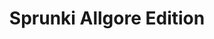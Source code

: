 ---
slug: sprunki-allgore-edition
title: Sprunki Allgore Edition
description: "Sprunki Allgore Edition is an exciting online game. Play for free directly in your browser!"
icon: /images/popular_mods/Sprunki Allgore Edition.png
url: https://wowtbc.net/sprunkin/allgore-edition/index.html
previewImage: /images/popular_mods/Sprunki Allgore Edition.png
type: popular mods

# SEO配置
seo:
  title: "Sprunki Allgore Edition - Play Free Online Game | Fun Browser Games"
  description: "Sprunki Allgore Edition - Play this fun online game for free in your browser. No download required!"
  ogImage: "/images/popular_mods/Sprunki Allgore Edition.png"
  keywords: "sprunki-allgore-edition, online game, browser game, free game, popular mods game, play online"

videoUrls:
  - https://www.youtube.com/embed/example1
  - https://www.youtube.com/embed/example2

whyPlay:
  title: "Why Play Sprunki Allgore Edition?"
  items:
    - "Immersive Gameplay: Sprunki Allgore Edition offers an engaging and immersive gaming experience that will keep you entertained for hours"
    - "Challenging Levels: Test your skills with increasingly difficult challenges and obstacles"
    - "Beautiful Graphics: Enjoy stunning visuals and smooth animations that bring the game world to life"
    - "Regular Updates: New content and features are added regularly to keep the game fresh and exciting"
    - "Free to Play: Experience all the fun without spending a penny"
    - "Community Features: Connect with other players, share strategies, and compete for high scores"
    - "Cross-Platform: Play on any device with a web browser, no downloads required"

features:
  title: "Key Features of Sprunki Allgore Edition"
  image: "/images/popular_mods/Sprunki Allgore Edition.png"
  items:
    - "Intuitive Controls: Easy to learn controls make Sprunki Allgore Edition accessible for players of all skill levels"
    - "Multiple Game Modes: Enjoy various gameplay options that provide different challenges and experiences"
    - "Character Customization: Personalize your gaming experience with unique characters and items"
    - "Achievement System: Complete special tasks to earn rewards and recognition"
    - "Leaderboards: Compete with players worldwide and see who can achieve the highest scores"

characteristics:
  title: "Game Characteristics"
  image: "/images/popular_mods/Sprunki Allgore Edition.png"
  items:
    - "Genre: Popular mods game with elements of strategy and skill"
    - "Difficulty: Suitable for both casual gamers and those seeking a challenge"
    - "Play Time: Quick sessions or extended gameplay, depending on your preference"
    - "Art Style: Vibrant and engaging visuals that enhance the gaming experience"
    - "Sound Design: Immersive audio that complements the gameplay perfectly"

info: "Sprunki Allgore Edition is an exciting online game that offers players a unique and engaging gaming experience. With its intuitive controls, stunning visuals, and challenging gameplay, Sprunki Allgore Edition provides hours of entertainment for players of all ages and skill levels. Whether you're looking for a quick gaming session during a break or an extended play session, Sprunki Allgore Edition delivers an immersive experience that will keep you coming back for more. The game features multiple levels of increasing difficulty, ensuring that players are constantly challenged as they progress. With regular updates adding new content and features, Sprunki Allgore Edition remains fresh and exciting, providing endless entertainment options for its growing community of players."

howToPlayIntro: "Welcome to Sprunki Allgore Edition! This guide will walk you through the basics and help you master the game. Whether you're a beginner or looking to improve your skills, these tips and instructions will enhance your gaming experience."

howToPlaySteps:
  - title: "Getting Started"
    description: "Begin your Sprunki Allgore Edition adventure by familiarizing yourself with the controls. Use your keyboard or mouse to navigate through the game interface. The tutorial will guide you through the basic mechanics and help you understand the objectives."
  - title: "Understanding the Objectives"
    description: "In Sprunki Allgore Edition, your main goal is to progress through levels by completing specific objectives. Each level presents unique challenges that require different strategies and approaches."
  - title: "Mastering the Controls"
    description: "Practice using the controls to improve your precision and reaction time. Sprunki Allgore Edition requires quick reflexes and strategic thinking to overcome obstacles and defeat opponents."
  - title: "Utilizing Power-ups"
    description: "Collect power-ups throughout the game to enhance your abilities and overcome difficult challenges. Each power-up offers unique advantages that can be crucial for success."
  - title: "Developing Strategies"
    description: "As you progress in Sprunki Allgore Edition, develop effective strategies for different scenarios. Analyze patterns, anticipate challenges, and adapt your approach to maximize your performance."

faq:
  title: "Frequently Asked Questions about Sprunki Allgore Edition"
  items:
    - question: "Is Sprunki Allgore Edition free to play?"
      answer: "Yes, Sprunki Allgore Edition is completely free to play directly in your web browser. No downloads or purchases are required to enjoy the full game experience."
    - question: "Can I play Sprunki Allgore Edition on mobile devices?"
      answer: "Yes, Sprunki Allgore Edition is optimized for both desktop and mobile play. You can enjoy the game on any device with a web browser and internet connection."
    - question: "Are there any in-game purchases?"
      answer: "While Sprunki Allgore Edition is free to play, there may be optional in-game purchases available for cosmetic items or additional features that don't affect core gameplay."
    - question: "How often is Sprunki Allgore Edition updated?"
      answer: "The developers regularly update Sprunki Allgore Edition with new content, features, and improvements based on player feedback and game performance."
    - question: "Can I play Sprunki Allgore Edition offline?"
      answer: "Currently, Sprunki Allgore Edition requires an internet connection to play as it's a browser-based online game."
    - question: "Is Sprunki Allgore Edition suitable for children?"
      answer: "Yes, Sprunki Allgore Edition is designed to be family-friendly and suitable for players of all ages."
    - question: "How do I report bugs or issues?"
      answer: "If you encounter any problems while playing Sprunki Allgore Edition, you can report them through the game's support page or contact the developers directly through their website."
    - question: "Still Have Questions?"
      answer: "If you have additional questions about Sprunki Allgore Edition that aren't covered in this FAQ, please visit our support center or contact our customer service team for assistance."
---